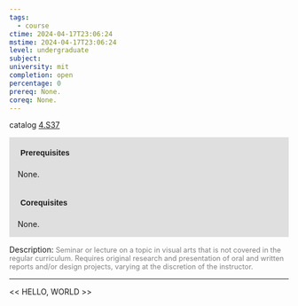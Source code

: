 ```yaml
---
tags:
  - course
ctime: 2024-04-17T23:06:24
mstime: 2024-04-17T23:06:24
level: undergraduate
subject: 
university: mit
completion: open
percentage: 0
prereq: None.
coreq: None.
---
```


catalog [4.S37](http://student.mit.edu/catalog/m4c.html#4.S37)

<span style="display: block; padding: 15px; background-color: rgb(100, 100, 100, 0.2);"><font id="m_prereq3119_0" style="display: block; font-family: Arial, sans-serif; font-weight: bold; padding: 5px">Prerequisites</font><br><span id="prereq3119_0">None.</span></span>
<span style="display: block; padding: 15px; background-color: rgb(100, 100, 100, 0.2);"><font id="m_coreq3119_0" style="display: block; font-family: Arial, sans-serif; font-weight: bold; padding: 5px">Corequisites</font><br><span id="coreq3119_0">None.</span></span>

<font style="">Description:</font>
<font style="color: grey; font-size: 0.8rem;">Seminar or lecture on a topic in visual arts that is not covered in the regular curriculum. Requires original research and presentation of oral and written reports and/or design projects, varying at the discretion of the instructor.</font>



---

<< HELLO, WORLD >>
